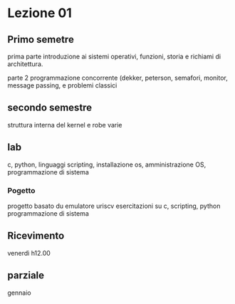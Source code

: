 # Lezione 01

## Primo semetre
prima parte introduzione ai sistemi operativi, funzioni, storia e richiami di architettura.

parte 2 programmazione concorrente (dekker, peterson, semafori, monitor, message passing, e problemi classici 

## secondo semestre
struttura interna del kernel e robe varie

## lab
c, python, linguaggi scripting, installazione os, amministrazione OS, programmazione di sistema

### Pogetto
progetto basato du emulatore  uriscv
esercitazioni su c, scripting, python programmazione di sistema

## Ricevimento
venerdì h12.00

## parziale
gennaio



